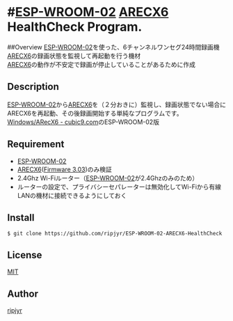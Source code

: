 #[ESP-WROOM-02](http://amzn.to/2i9bEur) [ARECX6](https://www.arecx6.jp/) HealthCheck Program.
====

##Overview
[ESP-WROOM-02](http://amzn.to/2i9bEur)を使った、6チャンネルワンセグ24時間録画機[ARECX6](https://www.arecx6.jp/)の録画状態を監視して再起動を行う機材  
[ARECX6](https://www.arecx6.jp/)の動作が不安定で録画が停止していることがあるために作成

## Description

[ESP-WROOM-02](http://amzn.to/2i9bEur)から[ARECX6](https://www.arecx6.jp/)を（２分おきに）監視し、録画状態でない場合にARECX6を再起動、その後録画開始する単純なプログラムです。  
[Windows/ARecX6 - cubic9.com](http://cubic9.com/Windows/ARecX6/)のESP-WROOM-02版

## Requirement

* [ESP-WROOM-02](http://amzn.to/2i9bEur)
* [ARECX6](https://www.arecx6.jp/)([Firmware 3.03](http://www.arecx6.jp/download/index.html))のみ検証
* 2.4Ghz Wi-Fiルーター（[ESP-WROOM-02](http://amzn.to/2i9bEur)が2.4Ghzのみのため）
* ルーターの設定で、プライバシーセパレーターは無効化してWi-Fiから有線LANの機材に接続できるようにしておく

## Install

	$ git clone https://github.com/ripjyr/ESP-WROOM-02-ARECX6-HealthCheck

## License

[MIT](http://b4b4r07.mit-license.org)

## Author

[ripjyr](https://github.com/ripjyr)
